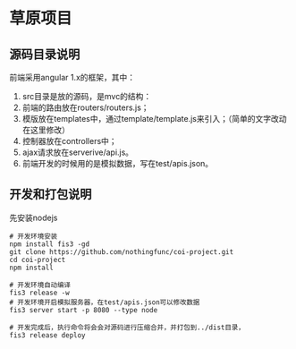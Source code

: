 # 草原项目

## 源码目录说明
  前端采用angular 1.x的框架，其中：
  1. src目录是放的源码，是mvc的结构： 
  2. 前端的路由放在routers/routers.js； 
  3. 模版放在templates中，通过template/template.js来引入；（简单的文字改动在这里修改）
  4. 控制器放在controllers中； 
  5. ajax请求放在serverive/api.js。 
  6. 前端开发的时候用的是模拟数据，写在test/apis.json。


## 开发和打包说明
  先安装nodejs

    # 开发环境安装
    npm install fis3 -gd
    git clone https://github.com/nothingfunc/coi-project.git
    cd coi-project
    npm install
    
    # 开发环境自动编译
    fis3 release -w
    # 开发环境开启模拟服务器，在test/apis.json可以修改数据
    fis3 server start -p 8080 --type node
    
    # 开发完成后，执行命令将会会对源码进行压缩合并，并打包到../dist目录，
    fis3 release deploy
